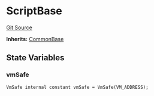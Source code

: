 # ScriptBase
[Git Source](https://github.com/metacontract/mc/blob/main/src/devkit/Flattened.sol)

**Inherits:**
[CommonBase](abstract.CommonBase.md)


## State Variables
### vmSafe

```solidity
VmSafe internal constant vmSafe = VmSafe(VM_ADDRESS);
```


